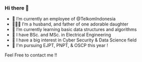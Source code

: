 ### Hi there 👋

<!--
**baktistr/baktistr** is a ✨ _special_ ✨ repository because its `README.md` (this file) appears on your GitHub profile.

Here are some ideas to get you started:

- 🔭 I’m currently working on ...
- 🌱 I’m currently learning ...
- 👯 I’m looking to collaborate on ...
- 🤔 I’m looking for help with ...
- 💬 Ask me about ...
- 📫 How to reach me: ...
- 😄 Pronouns: ...
- ⚡ Fun fact: ...
-->

- 🚩 I’m currently an employee of @TelkomIndonesia
- 👨‍👩‍👧 I’m a husband, and father of one adorable daughter
- 🌱 I’m currently learning basic data structures and algorithms
- 🏫 I have BSc. and MSc. in Electrical Engineering
- 🤟 I have a big interest in Cyber Security & Data Science field
- 💨 I'm pursuing EJPT, PNPT, & OSCP this year !

Feel Free to contact me !!
